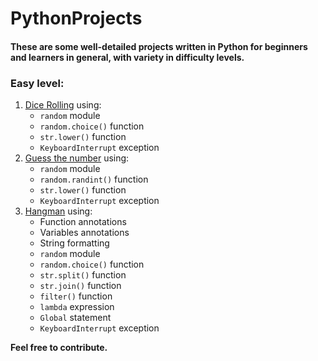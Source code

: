 # PythonProjects
#### These are some well-detailed projects written in Python for beginners and learners in general, with variety in difficulty levels.
### Easy level:
1. [Dice Rolling](easy/dice)
  using:
    - `random` module
    - `random.choice()` function
    - `str.lower()` function
    - `KeyboardInterrupt` exception
2. [Guess the number](easy/guess-the-number)
  using:
    - `random` module
    - `random.randint()` function
    - `str.lower()` function
    - `KeyboardInterrupt` exception
3. [Hangman](easy/hangman)
  using:
    - Function annotations
    - Variables annotations
    - String formatting
    - `random` module
    - `random.choice()` function
    - `str.split()` function
    - `str.join()` function
    - `filter()` function
    - `lambda` expression
    - `Global` statement
    - `KeyboardInterrupt` exception

**Feel free to contribute.**
